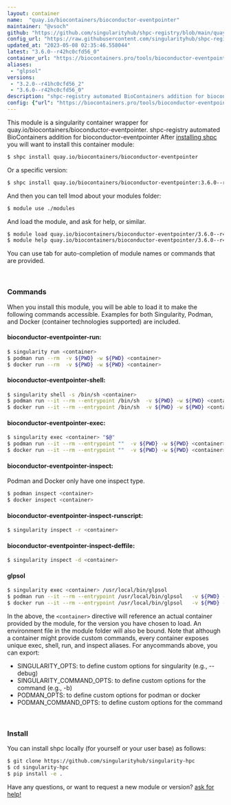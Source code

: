 ```yaml
---
layout: container
name:  "quay.io/biocontainers/bioconductor-eventpointer"
maintainer: "@vsoch"
github: "https://github.com/singularityhub/shpc-registry/blob/main/quay.io/biocontainers/bioconductor-eventpointer/container.yaml"
config_url: "https://raw.githubusercontent.com/singularityhub/shpc-registry/main/quay.io/biocontainers/bioconductor-eventpointer/container.yaml"
updated_at: "2023-05-08 02:35:46.558044"
latest: "3.6.0--r42hc0cfd56_0"
container_url: "https://biocontainers.pro/tools/bioconductor-eventpointer"
aliases:
 - "glpsol"
versions:
 - "3.2.0--r41hc0cfd56_2"
 - "3.6.0--r42hc0cfd56_0"
description: "shpc-registry automated BioContainers addition for bioconductor-eventpointer"
config: {"url": "https://biocontainers.pro/tools/bioconductor-eventpointer", "maintainer": "@vsoch", "description": "shpc-registry automated BioContainers addition for bioconductor-eventpointer", "latest": {"3.6.0--r42hc0cfd56_0": "sha256:8a88c9e414cce96c24247dde77a40d7dec6c7cd6a5fcf573baa81ba56e936609"}, "tags": {"3.2.0--r41hc0cfd56_2": "sha256:fee5dea8e503b4caa8bda43ac8d3aa9f27fa3d7ca1724846ff104039e2554dfd", "3.6.0--r42hc0cfd56_0": "sha256:8a88c9e414cce96c24247dde77a40d7dec6c7cd6a5fcf573baa81ba56e936609"}, "docker": "quay.io/biocontainers/bioconductor-eventpointer", "aliases": {"glpsol": "/usr/local/bin/glpsol"}}
---
```


This module is a singularity container wrapper for quay.io/biocontainers/bioconductor-eventpointer.
shpc-registry automated BioContainers addition for bioconductor-eventpointer
After [installing shpc](#install) you will want to install this container module:


```bash
$ shpc install quay.io/biocontainers/bioconductor-eventpointer
```

Or a specific version:

```bash
$ shpc install quay.io/biocontainers/bioconductor-eventpointer:3.6.0--r42hc0cfd56_0
```

And then you can tell lmod about your modules folder:

```bash
$ module use ./modules
```

And load the module, and ask for help, or similar.

```bash
$ module load quay.io/biocontainers/bioconductor-eventpointer/3.6.0--r42hc0cfd56_0
$ module help quay.io/biocontainers/bioconductor-eventpointer/3.6.0--r42hc0cfd56_0
```

You can use tab for auto-completion of module names or commands that are provided.

<br>

### Commands

When you install this module, you will be able to load it to make the following commands accessible.
Examples for both Singularity, Podman, and Docker (container technologies supported) are included.

#### bioconductor-eventpointer-run:

```bash
$ singularity run <container>
$ podman run --rm  -v ${PWD} -w ${PWD} <container>
$ docker run --rm  -v ${PWD} -w ${PWD} <container>
```

#### bioconductor-eventpointer-shell:

```bash
$ singularity shell -s /bin/sh <container>
$ podman run --it --rm --entrypoint /bin/sh  -v ${PWD} -w ${PWD} <container>
$ docker run --it --rm --entrypoint /bin/sh  -v ${PWD} -w ${PWD} <container>
```

#### bioconductor-eventpointer-exec:

```bash
$ singularity exec <container> "$@"
$ podman run --it --rm --entrypoint ""  -v ${PWD} -w ${PWD} <container> "$@"
$ docker run --it --rm --entrypoint ""  -v ${PWD} -w ${PWD} <container> "$@"
```

#### bioconductor-eventpointer-inspect:

Podman and Docker only have one inspect type.

```bash
$ podman inspect <container>
$ docker inspect <container>
```

#### bioconductor-eventpointer-inspect-runscript:

```bash
$ singularity inspect -r <container>
```

#### bioconductor-eventpointer-inspect-deffile:

```bash
$ singularity inspect -d <container>
```


#### glpsol

```bash
$ singularity exec <container> /usr/local/bin/glpsol
$ podman run --it --rm --entrypoint /usr/local/bin/glpsol   -v ${PWD} -w ${PWD} <container> -c " $@"
$ docker run --it --rm --entrypoint /usr/local/bin/glpsol   -v ${PWD} -w ${PWD} <container> -c " $@"
```



In the above, the `<container>` directive will reference an actual container provided
by the module, for the version you have chosen to load. An environment file in the
module folder will also be bound. Note that although a container
might provide custom commands, every container exposes unique exec, shell, run, and
inspect aliases. For anycommands above, you can export:

 - SINGULARITY_OPTS: to define custom options for singularity (e.g., --debug)
 - SINGULARITY_COMMAND_OPTS: to define custom options for the command (e.g., -b)
 - PODMAN_OPTS: to define custom options for podman or docker
 - PODMAN_COMMAND_OPTS: to define custom options for the command

<br>

### Install

You can install shpc locally (for yourself or your user base) as follows:

```bash
$ git clone https://github.com/singularityhub/singularity-hpc
$ cd singularity-hpc
$ pip install -e .
```

Have any questions, or want to request a new module or version? [ask for help!](https://github.com/singularityhub/singularity-hpc/issues)